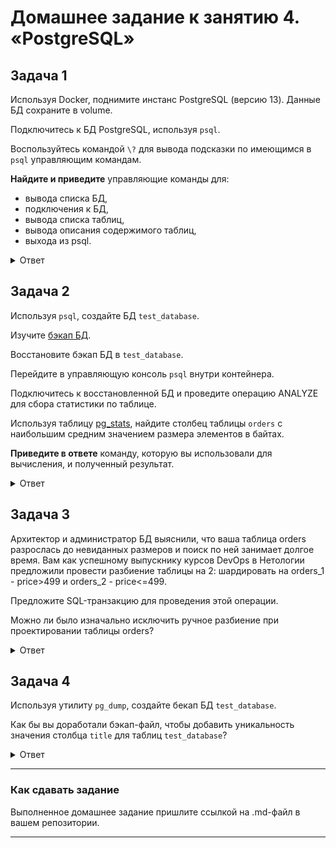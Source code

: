 # Домашнее задание к занятию 4. «PostgreSQL»

## Задача 1

Используя Docker, поднимите инстанс PostgreSQL (версию 13). Данные БД сохраните в volume.

Подключитесь к БД PostgreSQL, используя `psql`.

Воспользуйтесь командой `\?` для вывода подсказки по имеющимся в `psql` управляющим командам.

**Найдите и приведите** управляющие команды для:

- вывода списка БД,
- подключения к БД,
- вывода списка таблиц,
- вывода описания содержимого таблиц,
- выхода из psql.

<details>
<summary>Ответ</summary>

```bash
version: '3.4'

services:
  database:
    image: postgres:13
    restart: always
    environment:
      POSTGRES_USER: postgres
      POSTGRES_PASSWORD: postgres
      TZ: Europe/Moscow
    ports:
      - 5432:5432
    volumes:
      - pgdata:/var/lib/postgresql/data
      - gpbackup:/var/lib/postgresql/backup
    healthcheck:
      test: ["CMD-SHELL", "pg_isready -U postgres -d postgres"]
      interval: 10s
      timeout: 10s
      retries: 20

volumes:
  pgdata:
  gpbackup:
```

docker exec -it test_postgre_db-database-1 /bin/bash
```bash
# su - postgres
$ psql
```

- вывода списка БД:
```slq
postgres-# \l
                                 List of databases
   Name    |  Owner   | Encoding |  Collate   |   Ctype    |   Access privileges   
-----------+----------+----------+------------+------------+-----------------------
 postgres  | postgres | UTF8     | en_US.utf8 | en_US.utf8 | 
 template0 | postgres | UTF8     | en_US.utf8 | en_US.utf8 | =c/postgres          +
           |          |          |            |            | postgres=CTc/postgres
 template1 | postgres | UTF8     | en_US.utf8 | en_US.utf8 | =c/postgres          +
           |          |          |            |            | postgres=CTc/postgres
(3 rows)
```

- подключения к БД:
```slq
\c <DB_NAME>
```

- вывода списка таблиц:
```slq
\dt
```

- вывода описания содержимого таблиц:
```slq
\dt[S+]
```

- выхода из psql:
```slq
\q
```

</details>


## Задача 2

Используя `psql`, создайте БД `test_database`.

Изучите [бэкап БД](https://github.com/netology-code/virt-homeworks/tree/virt-11/06-db-04-postgresql/test_data).

Восстановите бэкап БД в `test_database`.

Перейдите в управляющую консоль `psql` внутри контейнера.

Подключитесь к восстановленной БД и проведите операцию ANALYZE для сбора статистики по таблице.

Используя таблицу [pg_stats](https://postgrespro.ru/docs/postgresql/12/view-pg-stats), найдите столбец таблицы `orders` 
с наибольшим средним значением размера элементов в байтах.

**Приведите в ответе** команду, которую вы использовали для вычисления, и полученный результат.

<details>
<summary>Ответ</summary>

```bash
# su - postgres
$ psql
postgres=# CREATE DATABASE test_database;
postgres=# \q
```

Загрузил бекап в директорию '/var/lib/docker/volumes/test_postgre_db_gpbackup/_data/'
```sql
# su - postgres
$ psql test_database < /var/lib/postgresql/backup/test_dump.sql
SET
SET
SET
SET
SET
 set_config 
------------
 
(1 row)

SET
SET
SET
SET
SET
SET
CREATE TABLE
ALTER TABLE
CREATE SEQUENCE
ALTER TABLE
ALTER SEQUENCE
ALTER TABLE
COPY 8
 setval 
--------
      8
(1 row)

ALTER TABLE
```

```sql
postgres@a1ef4a94580a:~$ psql
postgres=# \c test_database
test_database=# ANALYZE;
test_database=# SELECT * FROM pg_stats WHERE tablename = 'orders' ORDER BY avg_width DESC LIMIT 1;
 schemaname | tablename | attname | inherited | null_frac | avg_width | n_distinct | most_common_vals | most_common_freqs |                                                                 histogram_bounds
                                                                  | correlation | most_common_elems | most_common_elem_freqs | elem_count_histogram 
------------+-----------+---------+-----------+-----------+-----------+------------+------------------+-------------------+---------------------------------------------------------------------------------
------------------------------------------------------------------+-------------+-------------------+------------------------+----------------------
 public     | orders    | title   | f         |         0 |        16 |         -1 |                  |                   | {"Adventure psql time",Dbiezdmin,"Log gossips","Me and my bash-pet","My little d
atabase","Server gravity falls","WAL never lies","War and peace"} |  -0.3809524 |                   |                        | 
(1 row)
```

</details>


## Задача 3

Архитектор и администратор БД выяснили, что ваша таблица orders разрослась до невиданных размеров и
поиск по ней занимает долгое время. Вам как успешному выпускнику курсов DevOps в Нетологии предложили
провести разбиение таблицы на 2: шардировать на orders_1 - price>499 и orders_2 - price<=499.

Предложите SQL-транзакцию для проведения этой операции.

Можно ли было изначально исключить ручное разбиение при проектировании таблицы orders?

<details>
<summary>Ответ</summary>

```sql
CREATE TABLE public.orders_1 (
    id integer NOT NULL,
    title character varying(80) NOT NULL,
    price integer DEFAULT 0
);

CREATE TABLE public.orders_2 (
    id integer NOT NULL,
    title character varying(80) NOT NULL,
    price integer DEFAULT 0
);

INSERT INTO orders_1 (id, title, price) SELECT * FROM orders WHERE price > 499;
INSERT INTO orders_2 (id, title, price) SELECT * FROM orders WHERE price <= 499;
```

При проектировании таблицы orders надо было сразу данные разбивать по двум таблицам.

</details>


## Задача 4

Используя утилиту `pg_dump`, создайте бекап БД `test_database`.

Как бы вы доработали бэкап-файл, чтобы добавить уникальность значения столбца `title` для таблиц `test_database`?

<details>
<summary>Ответ</summary>

Создание бекапа БД `test_database`:
```bash
pg_dump -U postgres test_database > /var/lib/postgresql/backup/test_database_`date +%Y_%m_%d-%H_%M`.dump
```

Для добавления уникальности значения столбца `title` для таблиц необходимо добавить создание CONSTRAINT, их названия должны быть разными:

```sql
REATE TABLE public.orders (
    id integer NOT NULL,
    title character varying(80) NOT NULL,
    price integer DEFAULT 0,
    CONSTRAINT orders_title_unique UNIQUE (title)
);


CREATE TABLE public.orders_1 (
    id integer NOT NULL,
    title character varying(80) NOT NULL,
    price integer DEFAULT 0,
    CONSTRAINT orders_1_title_unique UNIQUE (title)
);


CREATE TABLE public.orders_2 (
    id integer NOT NULL,
    title character varying(80) NOT NULL,
    price integer DEFAULT 0,
    CONSTRAINT orders_2_title_unique UNIQUE (title)
);
```

</details>


---

### Как cдавать задание

Выполненное домашнее задание пришлите ссылкой на .md-файл в вашем репозитории.

---

